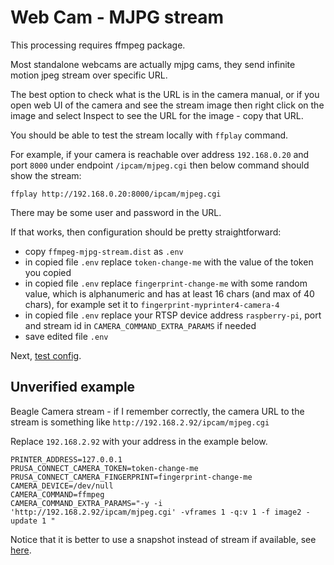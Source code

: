 # Web Cam - MJPG stream

This processing requires ffmpeg package.

Most standalone webcams are actually mjpg cams, they send infinite motion jpeg stream
over specific URL.

The best option to check what is the URL is in the camera manual, or if you
open web UI of the camera and see the stream image then right click on the image
and select Inspect to see the URL for the image - copy that URL.

You should be able to test the stream locally with `ffplay` command.

For example, if your camera is reachable over address `192.168.0.20` and port `8000`
under endpoint `/ipcam/mjpeg.cgi` then below command should show the stream:

```shell
ffplay http://192.168.0.20:8000/ipcam/mjpeg.cgi

```

There may be some user and password in the URL.

If that works, then configuration should be pretty straightforward:

- copy `ffmpeg-mjpg-stream.dist` as `.env`
- in copied file `.env` replace `token-change-me` with the value
  of the token you copied
- in copied file `.env` replace `fingerprint-change-me`
  with some random value, which is alphanumeric and has at least 16 chars
  (and max of 40 chars), for example set it to `fingerprint-myprinter4-camera-4`
- in copied file `.env` replace your RTSP device address `raspberry-pi`,
  port and stream id in `CAMERA_COMMAND_EXTRA_PARAMS` if needed
- save edited file `.env`

Next, [test config](./test.config.md).

## Unverified example

Beagle Camera stream - if I remember correctly, the camera URL to the stream
is something like `http://192.168.2.92/ipcam/mjpeg.cgi`

Replace `192.168.2.92` with your address in the example below.

<!-- markdownlint-disable line_length -->
```shell
PRINTER_ADDRESS=127.0.0.1
PRUSA_CONNECT_CAMERA_TOKEN=token-change-me
PRUSA_CONNECT_CAMERA_FINGERPRINT=fingerprint-change-me
CAMERA_DEVICE=/dev/null
CAMERA_COMMAND=ffmpeg
CAMERA_COMMAND_EXTRA_PARAMS="-y -i 'http://192.168.2.92/ipcam/mjpeg.cgi' -vframes 1 -q:v 1 -f image2 -update 1 "
```
<!-- markdownlint-enable line_length -->

Notice that it is better to use a snapshot instead of stream if available,
see [here](./config.for.camera.snapshot.md#beagle-camera).
